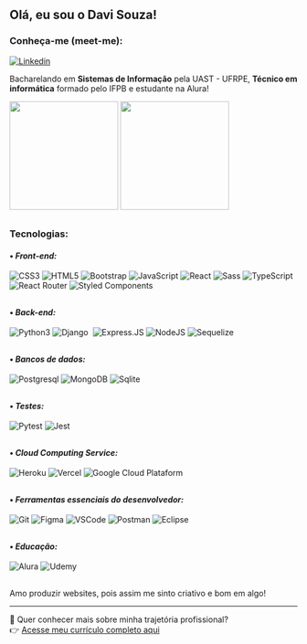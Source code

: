## Olá, eu sou o Davi Souza! 

### Conheça-me (meet-me):

[![Linkedin](https://img.shields.io/badge/LinkedIn-0077B5?style=for-the-badge&logo=linkedin&logoColor=white)](https://www.linkedin.com/in/davi-souza-de-oliveira-a03019236/)

 Bacharelando em <strong>Sistemas de Informação</strong> pela UAST - UFRPE, <strong>Técnico em informática</strong> formado pelo IFPB e estudante na Alura! 

<div>
    <img height=190px src="https://github-readme-stats.vercel.app/api?username=dev-davisouza&show_icons=true&theme=dracula" />
    <img height=190px src="https://github-readme-stats.vercel.app/api/top-langs/?username=dev-davisouza&layout=compact&langs_count=16&theme=dracula"/>
</div>



## 
### Tecnologias:
#### • <i>Front-end:</i> 
<div style="display: inline-block;">
  <div style="display: inline-block;"> <img src="https://img.shields.io/badge/CSS3-1572B6?style=for-the-badge&logo=css3&logoColor=white" alt="CSS3"/> <img src="https://img.shields.io/badge/HTML5-E34F26?style=for-the-badge&logo=html5&logoColor=white" alt="HTML5"/> <img src="https://img.shields.io/badge/Bootstrap-563D7C?style=for-the-badge&logo=bootstrap&logoColor=white" alt="Bootstrap"/> <img src="https://img.shields.io/badge/JavaScript-F7DF1E?style=for-the-badge&logo=javascript&logoColor=black" alt="JavaScript"/> <img src="https://img.shields.io/badge/React-20232A?style=for-the-badge&logo=react&logoColor=61DAFB" alt="React"/> <img src="https://img.shields.io/badge/Sass-CC6699?style=for-the-badge&logo=sass&logoColor=white" alt="Sass"/> <img src="https://img.shields.io/badge/TypeScript-007ACC?style=for-the-badge&logo=typescript&logoColor=white" alt="TypeScript"/> <img src="https://img.shields.io/badge/React_Router-CA4245?style=for-the-badge&logo=react-router&logoColor=white" alt="React Router"/> <img src="https://img.shields.io/badge/Styled--Components-DB7093?style=for-the-badge&logo=styled-components&logoColor=white" alt="Styled Components"/> </div>
</div>

## 
#### • <i>Back-end:</i> 
<div style="display: inline-block;">
    <img src="https://img.shields.io/badge/python-3670A0?style=for-the-badge&logo=python&logoColor=ffdd54" alt="Python3"/>
    <img src="https://img.shields.io/badge/Django-092E20?style=for-the-badge&logo=django&logoColor=white" alt="Django">
    <img src="https://img.shields.io/badge/TypeScript-007ACC?style=for-the-badge&logo=typescript&logoColor=white" 
    alt=""/>
    <img src="https://img.shields.io/badge/express.js-%23404d59.svg?style=for-the-badge&logo=express&logoColor=%2361DAFB"
    alt="Express.JS" />
    <img src="https://img.shields.io/badge/node.js-6DA55F?style=for-the-badge&logo=node.js&logoColor=white"
    alt="NodeJS"/>
    <img src="https://img.shields.io/badge/Sequelize-52B0E7?style=for-the-badge&logo=sequelize&logoColor=white" alt="Sequelize"/>
</div>

## 
#### • <i>Bancos de dados:</i> 
<div style="display: inline-block;">
    <img src="https://img.shields.io/badge/PostgreSQL-000?style=for-the-badge&logo=postgresql" 
    alt="Postgresql"/>
    <img src="https://img.shields.io/badge/MongoDB-%234ea94b.svg?style=for-the-badge&logo=mongodb&logoColor=white" 
    alt="MongoDB"/>
    <img src="https://img.shields.io/badge/SQLite-07405E?style=for-the-badge&logo=sqlite&logoColor=white" alt="Sqlite">
</div>

## 

#### • <i>Testes:</i> 
<div style="display: inline-block;">
    <img src="https://img.shields.io/badge/Pytest-0A9EDC?style=for-the-badge&logo=pytest&logoColor=white" 
    alt="Pytest"/>
    <img src="https://img.shields.io/badge/Jest-C21325?style=for-the-badge&logo=jest&logoColor=fff" 
    alt="Jest"/>
</div>

## 

#### • <i>Cloud Computing Service:</i> 
<div style="display: inline-block;">
    <img src="https://img.shields.io/badge/heroku-%23430098.svg?style=for-the-badge&logo=heroku&logoColor=white" 
    alt="Heroku"/>
    <img src="https://img.shields.io/badge/vercel-%23000000.svg?style=for-the-badge&logo=vercel&logoColor=white" 
    alt="Vercel"/>
    <img src="https://img.shields.io/badge/GoogleCloud-%234285F4.svg?style=for-the-badge&logo=google-cloud&logoColor=white" 
    alt="Google Cloud Plataform"/>
</div>

## 

#### • <i>Ferramentas essenciais do desenvolvedor:</i> 
<div style="display: inline-block;">
    <img src="https://img.shields.io/badge/GIT-E44C30?style=for-the-badge&logo=git&logoColor=white"
    alt="Git"/>
    <img src="https://img.shields.io/badge/Figma-696969?style=for-the-badge&logo=figma&logoColor=figma"
    alt="Figma"/>
    <img src="https://img.shields.io/badge/Vscode-007ACC?style=for-the-badge&logo=visual-studio-code&logoColor=white"
    alt="VSCode"/>
    <img src="https://img.shields.io/badge/Postman-FF6C37.svg?style=for-the-badge&logo=Postman&logoColor=white"
    alt="Postman"/>
    <img src="https://img.shields.io/badge/Eclipse-FE7A16?style=for-the-badge&logo=eclipse&logoColor=white" alt="Eclipse"/>
</div>

## 

#### • <i>Educação:</i> 
<div style="display: inline-block;">
    <img src="https://img.shields.io/badge/Alura-001332?style=for-the-badge&logo=alura&logoColor=white" 
    alt="Alura"/> <img src="https://img.shields.io/badge/Udemy-A435F0?style=for-the-badge&logo=udemy&logoColor=white" 
    alt="Udemy"/>
</div>

## 

Amo produzir websites, pois assim me sinto criativo e bom em algo!

---
📌 Quer conhecer mais sobre minha trajetória profissional?  
👉 [Acesse meu currículo completo aqui](./Curriculo.md)

